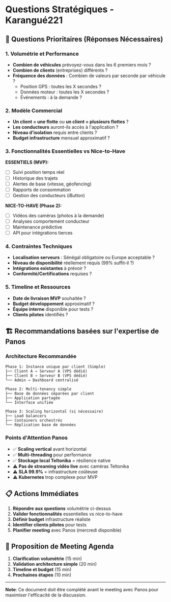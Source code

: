 # Questions Stratégiques - Karangué221

## 🎯 Questions Prioritaires (Réponses Nécessaires)

### 1. Volumétrie et Performance
- **Combien de véhicules** prévoyez-vous dans les 6 premiers mois ?
- **Combien de clients** (entreprises) différents ?
- **Fréquence des données** : Combien de valeurs par seconde par véhicule ?
  - Position GPS : toutes les X secondes ?
  - Données moteur : toutes les X secondes ?
  - Événements : à la demande ?

### 2. Modèle Commercial
- **Un client = une flotte** ou **un client = plusieurs flottes** ?
- **Les conducteurs** auront-ils accès à l'application ?
- **Niveau d'isolation** requis entre clients ?
- **Budget infrastructure** mensuel approximatif ?

### 3. Fonctionnalités Essentielles vs Nice-to-Have
**ESSENTIELS (MVP):**
- [ ] Suivi position temps réel
- [ ] Historique des trajets
- [ ] Alertes de base (vitesse, géofencing)
- [ ] Rapports de consommation
- [ ] Gestion des conducteurs (iButton)

**NICE-TO-HAVE (Phase 2):**
- [ ] Vidéos des caméras (photos à la demande)
- [ ] Analyses comportement conducteur
- [ ] Maintenance prédictive
- [ ] API pour intégrations tierces

### 4. Contraintes Techniques
- **Localisation serveurs** : Sénégal obligatoire ou Europe acceptable ?
- **Niveau de disponibilité** réellement requis (99% suffit-il ?)
- **Intégrations existantes** à prévoir ?
- **Conformité/Certifications** requises ?

### 5. Timeline et Ressources
- **Date de livraison MVP** souhaitée ?
- **Budget développement** approximatif ?
- **Équipe interne** disponible pour tests ?
- **Clients pilotes** identifiés ?

## 🏗️ Recommandations basées sur l'expertise de Panos

### Architecture Recommandée
```
Phase 1: Instance unique par client (Simple)
├── Client A → Serveur A (VPS dédié)
├── Client B → Serveur B (VPS dédié)
└── Admin → Dashboard centralisé

Phase 2: Multi-tenancy simple
├── Base de données séparées par client
├── Application partagée
└── Interface unifiée

Phase 3: Scaling horizontal (si nécessaire)
├── Load balancers
├── Containers orchestrés
└── Réplication base de données
```

### Points d'Attention Panos
- ✅ **Scaling vertical** avant horizontal
- ✅ **Multi-threading** pour performance
- ✅ **Stockage local Teltonika** = résilience native
- ⚠️ **Pas de streaming vidéo live** avec caméras Teltonika
- ⚠️ **SLA 99.9%** = infrastructure coûteuse
- ⚠️ **Kubernetes** trop complexe pour MVP

## 📋 Actions Immédiates

1. **Répondre aux questions** volumétrie ci-dessus
2. **Valider fonctionnalités** essentielles vs nice-to-have
3. **Définir budget** infrastructure réaliste
4. **Identifier clients pilotes** pour tests
5. **Planifier meeting** avec Panos (mercredi disponible)

## 🎯 Proposition de Meeting Agenda

1. **Clarification volumétrie** (15 min)
2. **Validation architecture simple** (20 min)
3. **Timeline et budget** (15 min)
4. **Prochaines étapes** (10 min)

---

**Note**: Ce document doit être complété avant le meeting avec Panos pour maximiser l'efficacité de la discussion.
